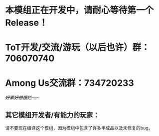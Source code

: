 # 本模组正在开发中，请耐心等待第一个Release！

# ToT开发/交流/游玩（以后也许）群：706070740

# Among Us交流群：734720233

*~~好累好想摆烂……~~*

## 其它模组开发者/有能力的玩家：
请不要现在编译这个模组，因为模组中包含了许多半成品以及未修复的bug。